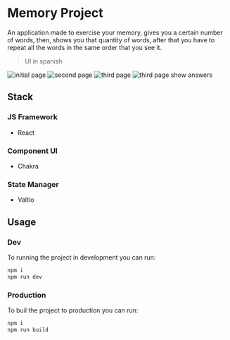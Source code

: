 # Memory Project
An application made to exercise your memory, gives you a certain number of words, then, shows you that quantity of words, after that you have to repeat all the words in the same order that you see it. 

> UI in spanish 

![initial page](https://oscarlp6.dev/images/projects/memory-trainer-2.png)
![second page](https://oscarlp6.dev/images/projects/memory-trainer-3.png)
![third page](https://oscarlp6.dev/images/projects/memory-trainer-4.png)
![third page show answers](https://oscarlp6.dev/images/projects/memory-trainer-5.png)

## Stack 
### JS Framework 
- React 
### Component UI 
- Chakra 
### State Manager 
- Valtio 

## Usage 
### Dev 
To running the project in development you can run: 

```bash 
npm i 
npm run dev 
```

### Production 
To buil the project to production you can run: 

```bash 
npm i 
npm run build 
```



